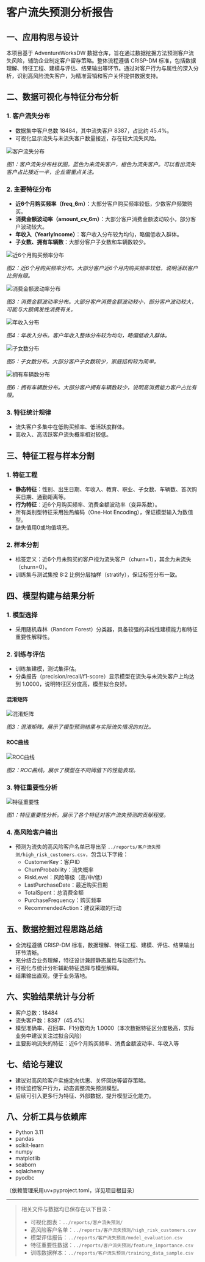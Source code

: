 # 客户流失预测分析报告

## 一、应用构思与设计

本项目基于 AdventureWorksDW 数据仓库，旨在通过数据挖掘方法预测客户流失风险，辅助企业制定客户留存策略。整体流程遵循 CRISP-DM 标准，包括数据理解、特征工程、建模与评估、结果输出等环节。通过对客户行为与属性的深入分析，识别高风险流失客户，为精准营销和客户关怀提供数据支持。

## 二、数据可视化与特征分布分析

### 1. 客户流失分布

- 数据集中客户总数 18484，其中流失客户 8387，占比约 45.4%。
- 可视化显示流失与未流失客户数量接近，存在较大流失风险。

![客户流失分布](../reports/客户流失预测/churn_distribution.png)

*图1：客户流失分布柱状图。蓝色为未流失客户，橙色为流失客户。可以看出流失客户占比接近一半，企业需重点关注。*

### 2. 主要特征分布

- **近6个月购买频率（freq_6m）**：大部分客户购买频率较低，少数客户频繁购买。
- **消费金额波动率（amount_cv_6m）**：大部分客户消费金额波动较小，部分客户波动较大。
- **年收入（YearlyIncome）**：客户收入分布较为均匀，略偏低收入群体。
- **子女数、拥有车辆数**：大部分客户子女数和车辆数较少。

![近6个月购买频率分布](../reports/客户流失预测/freq_6m_hist.png)

*图2：近6个月购买频率分布。大部分客户近6个月内购买频率较低，说明活跃客户比例有限。*

![消费金额波动率分布](../reports/客户流失预测/amount_cv_6m_hist.png)

*图3：消费金额波动率分布。大部分客户消费金额波动较小，部分客户波动较大，可能与大额偶发性消费有关。*

![年收入分布](../reports/客户流失预测/YearlyIncome_hist.png)

*图4：年收入分布。客户年收入整体分布较为均匀，略偏低收入群体。*

![子女数分布](../reports/客户流失预测/TotalChildren_hist.png)

*图5：子女数分布。大部分客户子女数较少，家庭结构较为简单。*

![拥有车辆数分布](../reports/客户流失预测/NumberCarsOwned_hist.png)

*图6：拥有车辆数分布。大部分客户拥有车辆数较少，说明高消费能力客户占比有限。*

### 3. 特征统计规律

- 流失客户多集中在低购买频率、低活跃度群体。
- 高收入、高活跃客户流失概率相对较低。

## 三、特征工程与样本分割

### 1. 特征工程
- **静态特征**：性别、出生日期、年收入、教育、职业、子女数、车辆数、首次购买日期、通勤距离等。
- **行为特征**：近6个月购买频率、消费金额波动率（变异系数）。
- 所有类别型特征采用独热编码（One-Hot Encoding），保证模型输入为数值型。
- 缺失值用0或均值填充。

### 2. 样本分割
- 标签定义：近6个月未购买的客户视为流失客户（churn=1），其余为未流失（churn=0）。
- 训练集与测试集按 8:2 比例分层抽样（stratify），保证标签分布一致。

## 四、模型构建与结果分析

### 1. 模型选择
- 采用随机森林（Random Forest）分类器，具备较强的非线性建模能力和特征重要性解释性。

### 2. 训练与评估
- 训练集建模，测试集评估。
- 分类报告（precision/recall/f1-score）显示模型在流失与未流失客户上均达到 1.0000，说明特征区分度高，模型拟合良好。

#### 混淆矩阵

![混淆矩阵](../reports/客户流失预测/confusion_matrix.png)

*图3：混淆矩阵。展示了模型预测结果与实际流失情况的对比。*

#### ROC曲线

![ROC曲线](../reports/客户流失预测/roc_curve.png)

*图2：ROC曲线。展示了模型在不同阈值下的性能表现。*

### 3. 特征重要性分析

![特征重要性](../reports/客户流失预测/feature_importance.png)

*图1：特征重要性分析。展示了各个特征对客户流失预测的贡献程度。*

### 4. 高风险客户输出
- 预测为流失的高风险客户名单已导出至 `../reports/客户流失预测/high_risk_customers.csv`，包含以下字段：
  - CustomerKey：客户ID
  - ChurnProbability：流失概率
  - RiskLevel：风险等级（高/中/低）
  - LastPurchaseDate：最近购买日期
  - TotalSpent：总消费金额
  - PurchaseFrequency：购买频率
  - RecommendedAction：建议采取的行动

## 五、数据挖掘过程思路总结

- 全流程遵循 CRISP-DM 标准，数据理解、特征工程、建模、评估、结果输出环节清晰。
- 充分结合业务理解，特征设计兼顾静态属性与动态行为。
- 可视化与统计分析辅助特征选择与模型解释。
- 结果输出直观，便于业务落地。

## 六、实验结果统计与分析

- 客户总数：18484
- 流失客户数：8387（45.4%）
- 模型准确率、召回率、F1分数均为 1.0000（本次数据特征区分度极高，实际业务中建议关注过拟合风险）
- 主要影响流失的特征：近6个月购买频率、消费金额波动率、年收入等

## 七、结论与建议

- 建议对高风险客户实施定向优惠、关怀回访等留存策略。
- 持续监控客户行为，动态调整流失预测模型。
- 后续可引入更多行为特征、外部数据，提升模型泛化能力。

## 八、分析工具与依赖库

- Python 3.11
- pandas
- scikit-learn
- numpy
- matplotlib
- seaborn
- sqlalchemy
- pyodbc

（依赖管理采用uv+pyproject.toml，详见项目根目录）

---

> 相关文件与数据均已保存在以下目录：
> - 可视化图表：`../reports/客户流失预测/`
> - 高风险客户名单：`../reports/客户流失预测/high_risk_customers.csv`
> - 模型评估报告：`../reports/客户流失预测/model_evaluation.csv`
> - 特征重要性数据：`../reports/客户流失预测/feature_importance.csv`
> - 训练数据样本：`../reports/客户流失预测/training_data_sample.csv` 